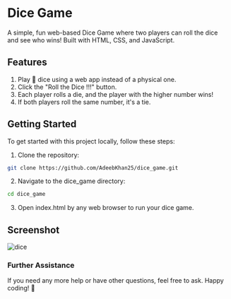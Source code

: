 # Dice Game

A simple, fun web-based Dice Game where two players can roll the dice and see who wins! Built with HTML, CSS, and JavaScript.

## Features

1. Play 🎲 dice using a web app instead of a physical one.
2. Click the "Roll the Dice !!!" button.
3. Each player rolls a die, and the player with the higher number wins!
4. If both players roll the same number, it's a tie.

## Getting Started

To get started with this project locally, follow these steps:

1. Clone the repository:
```bash
git clone https://github.com/AdeebKhan25/dice_game.git
```
2. Navigate to the dice_game directory:
```bash
cd dice_game
```
3. Open index.html by any web browser to run your dice game.

## Screenshot

![dice](https://github.com/user-attachments/assets/d49877a8-8f4b-454b-b230-bc22eb9e17ae)

### Further Assistance

If you need any more help or have other questions, feel free to ask. Happy coding! 🚀
